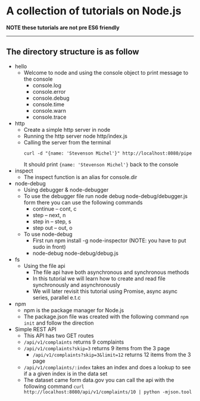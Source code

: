 # A collection of tutorials on Node.js

**NOTE these tutorials are not pre ES6 friendly**

****
## The directory structure is as follow

- hello
  * Welcome to node and using the console object to print message to the console
    - console.log
    - console.error
    - console.debug
    - console.time
    - console.warn
    - console.trace
- http
  - Create a simple http server in node
  - Running the http server node http/index.js
  - Calling the server from the terminal
    ```
    curl -d "{name: 'Stevenson Michel'}" http://localhost:8080/pipe
    ```
    It should print ```{name: 'Stevenson Michel'}``` back to the console
- inspect
  * The inspect function is an alias for console.dir
- node-debug
  * Using debugger & node-debugger
  - To use the debugger file run node debug  node-debug/debugger.js form there you can use the following commands
    - continue – cont, c
    - step – next, n
    - step in – step, s
    - step out – out, o
  - To use node-debug
    - First run npm install -g node-inspector (NOTE: you have to put sudo in front)
    - node-debug node-debug/debug.js
- fs
  - Using the file api
    - The file api have both asynchronous and synchronous methods
    - In this tutorial we will learn how to create and read file synchronously and asynchronously
    - We will later revisit this tutorial using Promise, async async series, parallel e.t.c
- npm
  - npm is the package manager for Node.js
  - The package.json file was created with the following command ```npm init``` and follow the direction
- Simple REST API
  - This API has two GET routes
  - ```/api/v1/complaints``` returns 9 complaints
  - ```/api/v1/complaints?skip=3``` returns 9 items from the 3 page
    - ```/api/v1/complaints?skip=3&limit=12``` returns 12 items from the 3 page
  - ```/api/v1/complaints/:index``` takes an index and does a lookup to see if a a given index is in the data set
  - The dataset came form data.gov
  you can call the api with the following command ```curl http://localhost:8080/api/v1/complaints/10 | python -mjson.tool```
